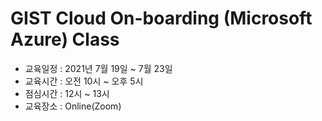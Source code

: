 # GIST Cloud On-boarding (Microsoft Azure) Class
- 교육일정 : 2021년 7월 19일 ~ 7월 23일
- 교육시간 : 오전 10시 ~ 오후 5시
- 점심시간 : 12시 ~ 13시
- 교육장소 : Online(Zoom)
